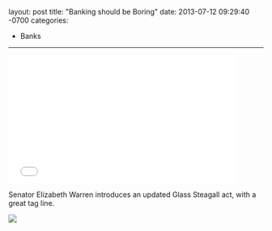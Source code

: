 layout: post
title:  "Banking should be Boring"
date:   2013-07-12 09:29:40 -0700
categories:
  - Banks
---

<iframe class="embedly-embed" src="//cdn.embedly.com/widgets/media.html?src=https%3A%2F%2Fwww.youtube.com%2Fembed%2FTyRR-PsmPFM%3Ffeature%3Doembed&url=https%3A%2F%2Fwww.youtube.com%2Fwatch%3Ffeature%3Dplayer_embedded%26v%3DTyRR-PsmPFM&image=https%3A%2F%2Fi.ytimg.com%2Fvi%2FTyRR-PsmPFM%2Fhqdefault.jpg&key=d815972c91e546edb5d2d02e509f8b1c&type=text%2Fhtml&schema=youtube" width="450" height="253" scrolling="no" frameborder="0" allowfullscreen></iframe>

Senator Elizabeth Warren introduces an updated Glass Steagall act, with a great tag line. 

  ![](/attachments/97259bff719fbabbd3462372e7c0acc4/image.png)  

 

